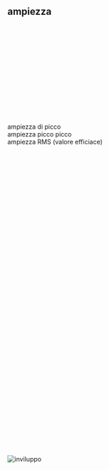 
## ampiezza


<!-- .slide: data-background-size="contain" data-background-color="#fff" data-background-image="images/red-dot.gif" -->
<!-- red dot -->


<!-- .slide: data-background-color="#fff" -->
<svg width="60%" viewBox="0 0 360 245">

<svg class="fragment" data-fragment-index="2">
	<use xlink:href="images/sinusoid.svg#ordinate">
</svg>

<svg data-fragment-index="1">
	<use xlink:href="images/sinusoid.svg#ascisse">
</svg>

<svg class="fragment" data-fragment-index="3">
	<use xlink:href="images/sinusoid.svg#rest">
</svg>

<svg class="fragment" data-fragment-index="4">
	<use xlink:href="images/sinusoid.svg#sinusoid">
</svg>

</svg>


ampiezza di picco</br>
ampiezza picco picco</br>
ampiezza RMS (valore efficiace)


<!-- .slide: data-background-color="#fff" -->
<svg width="60%" viewBox="0 0 1000 200">

<svg data-fragment-index="1">
	<use xlink:href="images/audio_chain.svg#violin">
</svg>

<svg class="fragment" data-fragment-index="2">
	<use xlink:href="images/audio_chain.svg#pressure">
</svg>

<svg class="fragment" data-fragment-index="3">
	<use xlink:href="images/audio_chain.svg#mic">
</svg>

<svg class="fragment" data-fragment-index="4">
	<use xlink:href="images/audio_chain.svg#analog">
</svg>

<svg class="fragment" data-fragment-index="5">
	<use xlink:href="images/audio_chain.svg#dac">
</svg>

<svg class="fragment" data-fragment-index="6">
	<use xlink:href="images/audio_chain.svg#digital">
</svg>

</svg>
<!-- audio chain -->


<!-- .slide: data-background-color="#fff" -->
<svg width="60%" viewBox="0 0 500.00 375.00">

<svg class="fragment" data-fragment-index="3">
	<use xlink:href="images/sampling.svg#quantize">
</svg>

<svg data-fragment-index="1">
	<use xlink:href="images/sampling.svg#signal">
</svg>

<svg class="fragment" data-fragment-index="2">
	<use xlink:href="images/sampling.svg#sampling">
</svg>

<svg class="fragment" data-fragment-index="4">
	<use xlink:href="images/sampling.svg#bluedots">
</svg>

</svg>
<!-- audio digitale -->


<!-- .slide: data-background-color="#fff" -->
<svg width="60%" viewBox="0 0 323.04 60.56">

<svg data-fragment-index="1">
	<use xlink:href="images/gate.svg#signal">
</svg>

<svg class="fragment" data-fragment-index="3">
	<use xlink:href="images/gate.svg#OUT">
</svg>

<svg class="fragment" data-fragment-index="2">
	<use xlink:href="images/gate.svg#IN">
</svg>

</svg>
<!-- gate -->


<!-- .slide: data-background-color="#fff" -->
<svg width="60%" viewBox="0 0 450 400">

<svg data-fragment-index="1">
	<use xlink:href="images/dynamics_1.svg#ascisse">
</svg>

<svg class="fragment" data-fragment-index="2">
	<use xlink:href="images/dynamics_1.svg#ordinate">
</svg>

<svg class="fragment" data-fragment-index="3">
	<use xlink:href="images/dynamics_1.svg#obliqua">
</svg>

<svg class="fragment" data-fragment-index="4">
	<use xlink:href="images/dynamics_1.svg#minmax">
</svg>

<svg class="fragment" data-fragment-index="5">
	<use xlink:href="images/dynamics_1.svg#th">
</svg>

<svg class="fragment" data-fragment-index="6">
	<use xlink:href="images/dynamics_1.svg#curva">
</svg>

</svg>
<!-- gate dynamics curve -->


<!-- .slide: data-background-color="#fff" -->
<svg width="60%" viewBox="0 0 323.04 60.56">

<svg data-fragment-index="1">
	<use xlink:href="images/gate.svg#signal">
</svg>

<svg data-fragment-index="3">
	<use xlink:href="images/gate.svg#OUT">
</svg>

<svg data-fragment-index="2">
	<use xlink:href="images/gate.svg#IN">
</svg>

<svg class="fragment" data-fragment-index="4">
	<use xlink:href="images/gate.svg#blackbox">
</svg>

<svg class="fragment" data-fragment-index="5">
	<use xlink:href="images/gate.svg#gate">
</svg>

</svg>
<!-- gate -->


<!-- .slide: data-background-color="#fff" -->
![inviluppo](images/adsr.png)

